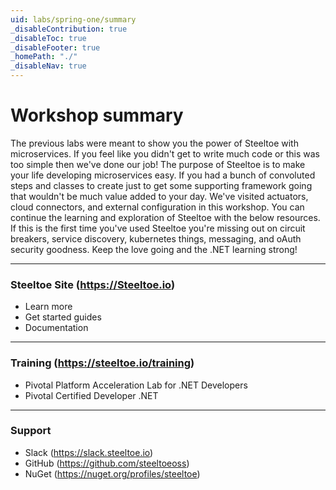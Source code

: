 ```yaml
---
uid: labs/spring-one/summary
_disableContribution: true
_disableToc: true
_disableFooter: true
_homePath: "./"
_disableNav: true
---
```


[vs-get-started]: ~/labs/images/vs-get-started.png "Visual Studio get started"
[vs-new-proj]: ~/labs/images/vs-new-proj.png "New visual studio web project"
[vs-name-proj]: ~/labs/images/vs-configure-project.png "Name project"
[vs-create-proj]: ~/labs/images/vs-create-project.png "Create an api project"
[vs-add-endpointcore]: ~/labs/images/vs-add-endpointcore.png "Endpointcode nuget dependency"
[vs-add-dynamiclogger]: ~/labs/images/vs-add-dynamiclogger.png "Dynamiclogger nuget dependency"
[vs-add-tracingcore]: ~/labs/images/vs-add-tracingcore.png "TracingCode nuget dependency"
[vs-run-application]: ~/labs/images/vs-run-application.png "Run the project"
[run-weatherforecast]: ~/labs/images/weatherforecast-endpoint.png "Weatherforecast endpoint"
[health-endpoint]: ~/labs/images/health-endpoint.png "Health endpoint"
[info-endpoint]: ~/labs/images/info-endpoint.png "Info endpoint"
[trace-log]: ~/labs/images/trace-log.png "Trace logs"

[exercise-1-link]: exercise1.md
[exercise-2-link]: exercise2.md
[exercise-3-link]: exercise3.md
[exercise-4-link]: exercise4.md

# Workshop summary

The previous labs were meant to show you the power of Steeltoe with microservices. If you feel like you didn't get to write much code or this was too simple then we've done our job! The purpose of Steeltoe is to make your life developing microservices easy. If you had a bunch of convoluted steps and classes to create just to get some supporting framework going that wouldn't be much value added to your day. We've visited actuators, cloud connectors, and external configuration in this workshop. You can continue the learning and exploration of Steeltoe with the below resources. If this is the first time you've used Steeltoe you're missing out on circuit breakers, service discovery, kubernetes things, messaging, and oAuth security goodness. Keep the love going and the .NET learning strong!

---

### Steeltoe Site (https://Steeltoe.io)

- Learn more
- Get started guides
- Documentation

---

### Training (https://steeltoe.io/training)

- Pivotal Platform Acceleration Lab for .NET Developers
- Pivotal Certified Developer .NET

---

### Support

- Slack (https://slack.steeltoe.io)
- GitHub (https://github.com/steeltoeoss)
- NuGet (https://nuget.org/profiles/steeltoe)
